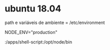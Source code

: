 # ubuntu 18.04

path e variáveis de ambiente = /etc/environment

NODE_ENV="production"

:/apps/shell-script:/opt/node/bin
